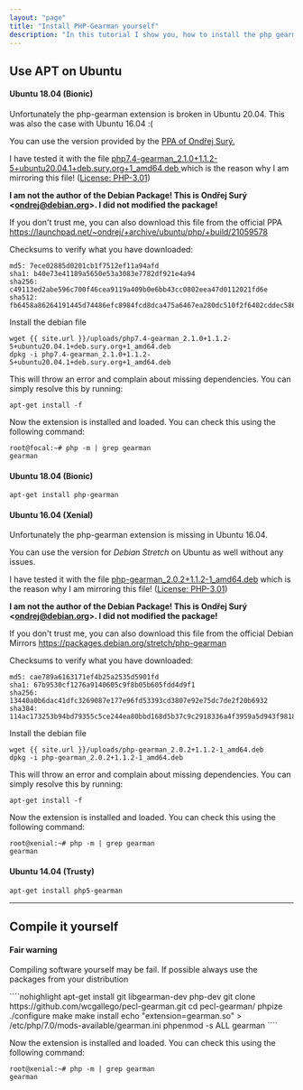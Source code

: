 ```yaml
---
layout: "page"
title: "Install PHP-Gearman yourself"
description: "In this tutorial I show you, how to install the php gearman extension"
---
```

## Use APT on Ubuntu

#### Ubuntu 18.04 (Bionic)
Unfortunately the php-gearman extension is broken in Ubuntu 20.04. This was also the case with Ubuntu 16.04 :(

You can use the version provided by the <a href="https://launchpad.net/~ondrej/+archive/ubuntu/php/" target="_blank">
PPA of Ondřej Surý.
</a>

I have tested it with the file <a href="{{ site.url }}/uploads/php7.4-gearman_2.1.0+1.1.2-5+ubuntu20.04.1+deb.sury.org+1_amd64.deb">php7.4-gearman_2.1.0+1.1.2-5+ubuntu20.04.1+deb.sury.org+1_amd64.deb </a>
which is the reason why I am mirroring this file! (<a href="{{ site.url }}/uploads/php7.4-gearman_2.1.0+1.1.2-5+ubuntu20.04.1+deb.sury.org+1_amd64-copyright.txt" target="_blank">License: PHP-3.01</a>)

**I am not the author of the Debian Package! This is Ondřej Surý &lt;ondrej@debian.org&gt;. I did not modified the package!**

If you don't trust me, you can also download this file from the official PPA
<a href="https://launchpad.net/~ondrej/+archive/ubuntu/php/+build/21059578" target="_blank">https://launchpad.net/~ondrej/+archive/ubuntu/php/+build/21059578</a>

Checksums to verify what you have downloaded:
````nohighlight
md5: 7ece02885d0201cb1f7512ef11a94afd
sha1: b40e73e41189a5650e53a3083e7782df921e4a94
sha256: c49113ed2abe596c700f46cea9119a409b0e6bb43cc0802eea47d0112021fd6e
sha512: fb6458a86264191445d74486efc8984fcd8dca475a6467ea280dc510f2f6402cddec58669f5f746801886b26d8d492744e60ca7c11bf58c90e795036a01ed111
````

Install the debian file
````nohighlight
wget {{ site.url }}/uploads/php7.4-gearman_2.1.0+1.1.2-5+ubuntu20.04.1+deb.sury.org+1_amd64.deb
dpkg -i php7.4-gearman_2.1.0+1.1.2-5+ubuntu20.04.1+deb.sury.org+1_amd64.deb
````
This will throw an error and complain about missing dependencies. You can simply resolve this by running:
````nohighlight
apt-get install -f
````

Now the extension is installed and loaded. You can check this using the following command:
````nohighlight
root@focal:~# php -m | grep gearman
gearman
````


#### Ubuntu 18.04 (Bionic)
````nohighlight
apt-get install php-gearman
````

#### Ubuntu 16.04 (Xenial)
Unfortunately the php-gearman extension is missing in Ubuntu 16.04.

You can use the version for *Debian Stretch* on Ubuntu as well without any issues.

I have tested it with the file <a href="{{ site.url }}/uploads/php-gearman_2.0.2+1.1.2-1_amd64.deb">php-gearman_2.0.2+1.1.2-1_amd64.deb</a>
which is the reason why I am mirroring this file! (<a href="{{ site.url }}/uploads/php-gearman_2.0.2+1.1.2-1_amd64-copyright.txt" target="_blank">License: PHP-3.01</a>)

**I am not the author of the Debian Package! This is Ondřej Surý &lt;ondrej@debian.org&gt;. I did not modified the package!**

If you don't trust me, you can also download this file from the official Debian Mirrors
<a href="https://packages.debian.org/stretch/php-gearman" target="_blank">https://packages.debian.org/stretch/php-gearman</a>

Checksums to verify what you have downloaded:
````nohighlight
md5: cae789a6163171ef4b25a2535d5901fd
sha1: 67b9530cf1276a9140605c9f8b05b605fdd4d9f1
sha256: 13440a0b6dac41dfc3269087e177e96fd53393cd3807e92e75dc7de2f20b6932
sha384: 114ac173253b94bd79355c5ce244ea80bbd168d5b37c9c2918336a4f3959a5d943f981847ea5a006c8a28191e82303db
````

Install the debian file
````nohighlight
wget {{ site.url }}/uploads/php-gearman_2.0.2+1.1.2-1_amd64.deb
dpkg -i php-gearman_2.0.2+1.1.2-1_amd64.deb
````
This will throw an error and complain about missing dependencies. You can simply resolve this by running:
````nohighlight
apt-get install -f
````

Now the extension is installed and loaded. You can check this using the following command:
````nohighlight
root@xenial:~# php -m | grep gearman
gearman
````

#### Ubuntu 14.04 (Trusty)
````nohighlight
apt-get install php5-gearman
````

---

## Compile it yourself
<div class="callout callout-warning">
    <h4>Fair warning</h4>
    <p>
        Compiling software yourself may be fail. If possible always use the packages from your distribution
    </p>
</div>
````nohighlight
apt-get install git libgearman-dev php-dev
git clone https://github.com/wcgallego/pecl-gearman.git
cd pecl-gearman/
phpize
./configure
make
make install
echo "extension=gearman.so" > /etc/php/7.0/mods-available/gearman.ini
phpenmod -s ALL gearman
````

Now the extension is installed and loaded. You can check this using the following command:
````nohighlight
root@xenial:~# php -m | grep gearman
gearman
````
